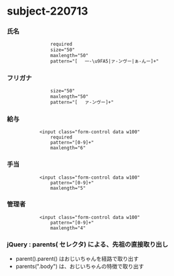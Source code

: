 # subject-220713

### 氏名
```html
                required
                size="50"
                maxlength="50"
                pattern="[ 　一-\u9FA5|ァ-ンヴー|ぁ-んー]+"
```

### フリガナ
```html
                size="50"
                maxlength="50"
                pattern="[ 　ァ-ンヴー]+"
```

### 給与
```
            <input class="form-control data w100"
                required
                pattern="[0-9]+"
                maxlength="6"
```

### 手当
```
            <input class="form-control data w100"
                pattern="[0-9]+"
                maxlength="5"
```

### 管理者
```
            <input class="form-control data w100"
                pattern="[0-9]+"
                maxlength="4"
```


### jQuery : parents( セレクタ) による、先祖の直接取り出し
- parent().parent() はおじいちゃんを経路で取り出す
- parents(".body") は、おじいちゃんの特徴で取り出す
